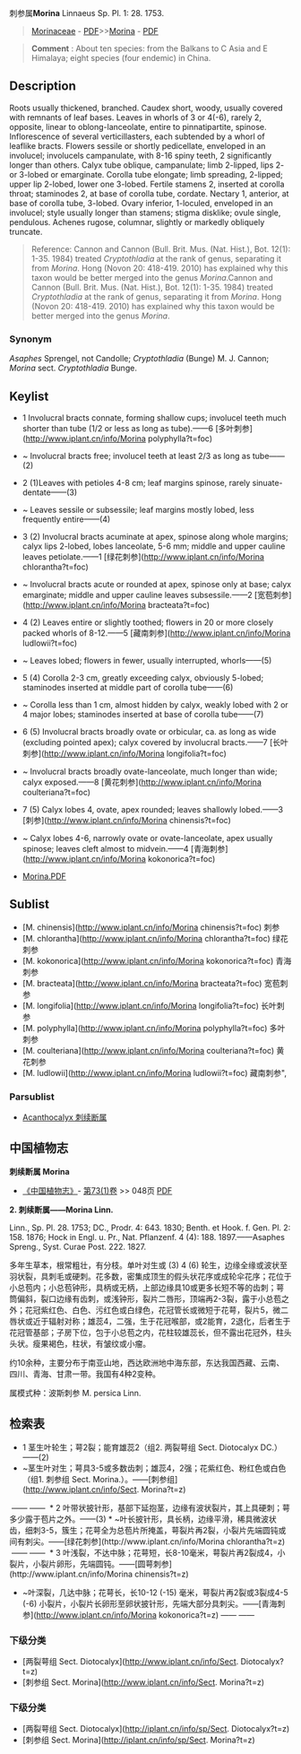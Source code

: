 刺参属**Morina** Linnaeus Sp. Pl. 1: 28. 1753.

> [Morinaceae](http://www.iplant.cn/info/Morinaceae?t=foc) - [PDF](http://www.iplant.cn/foc/pdf/Morinaceae.pdf)>>[Morina](http://www.iplant.cn/info/Morina?t=foc) - [PDF](http://www.iplant.cn/foc/pdf/Morina.pdf)

> **Comment** : 
> About ten species: from the Balkans to C Asia and E Himalaya; eight species (four endemic) in China.

## Description

Roots usually thickened, branched. Caudex short, woody, usually covered with remnants of leaf bases. Leaves in whorls of 3 or 4(-6), rarely 2, opposite, linear to oblong-lanceolate, entire to pinnatipartite, spinose. Inflorescence of several verticillasters, each subtended by a whorl of leaflike bracts. Flowers sessile or shortly pedicellate, enveloped in an involucel; involucels campanulate, with 8-16 spiny teeth, 2 significantly longer than others. Calyx tube oblique, campanulate; limb 2-lipped, lips 2- or 3-lobed or emarginate. Corolla tube elongate; limb spreading, 2-lipped; upper lip 2-lobed, lower one 3-lobed. Fertile stamens 2, inserted at corolla throat; staminodes 2, at base of corolla tube, cordate. Nectary 1, anterior, at base of corolla tube, 3-lobed. Ovary inferior, 1-loculed, enveloped in an involucel; style usually longer than stamens; stigma disklike; ovule single, pendulous. Achenes rugose, columnar, slightly or markedly obliquely truncate.

> Reference: 
> Cannon and Cannon (Bull. Brit. Mus. (Nat. Hist.), Bot. 12(1): 1-35. 1984) treated *Cryptothladia* at the rank of genus, separating it from *Morina*. Hong (Novon 20: 418-419. 2010) has explained why this taxon would be better merged into the genus *Morina*.Cannon and Cannon (Bull. Brit. Mus. (Nat. Hist.), Bot. 12(1): 1-35. 1984) treated *Cryptothladia* at the rank of genus, separating it from *Morina*. Hong (Novon 20: 418-419. 2010) has explained why this taxon would be better merged into the genus *Morina*.

### Synonym
*Asaphes* Sprengel, not Candolle; *Cryptothladia* (Bunge) M. J. Cannon; *Morina* sect. *Cryptothladia* Bunge.

## Keylist

* 1 Involucral bracts connate, forming shallow cups; involucel teeth much shorter than tube (1/2 or less as long as tube).——6 [多叶刺参](http://www.iplant.cn/info/Morina polyphylla?t=foc)
* ~ Involucral bracts free; involucel teeth at least 2/3 as long as tube——(2)

* 2 (1)Leaves with petioles 4-8 cm; leaf margins spinose, rarely sinuate-dentate——(3)
* ~ Leaves sessile or subsessile; leaf margins mostly lobed, less frequently entire——(4)

* 3 (2) Involucral bracts acuminate at apex, spinose along whole margins; calyx lips 2-lobed, lobes lanceolate, 5-6 mm; middle and upper cauline leaves petiolate.——1 [绿花刺参](http://www.iplant.cn/info/Morina chlorantha?t=foc)
* ~ Involucral bracts acute or rounded at apex, spinose only at base; calyx emarginate; middle and upper cauline leaves subsessile.——2 [宽苞刺参](http://www.iplant.cn/info/Morina bracteata?t=foc)

* 4 (2) Leaves entire or slightly toothed; flowers in 20 or more closely packed whorls of 8-12.——5 [藏南刺参](http://www.iplant.cn/info/Morina ludlowii?t=foc)
* ~ Leaves lobed; flowers in fewer, usually interrupted, whorls——(5)

* 5 (4) Corolla 2-3 cm, greatly exceeding calyx, obviously 5-lobed; staminodes inserted at middle part of corolla tube——(6)
* ~ Corolla less than 1 cm, almost hidden by calyx, weakly lobed with 2 or 4 major lobes; staminodes inserted at base of corolla tube——(7)

* 6 (5) Involucral bracts broadly ovate or orbicular, ca. as long as wide (excluding pointed apex); calyx covered by involucral bracts.——7 [长叶刺参](http://www.iplant.cn/info/Morina longifolia?t=foc)
* ~ Involucral bracts broadly ovate-lanceolate, much longer than wide; calyx exposed.——8 [黄花刺参](http://www.iplant.cn/info/Morina coulteriana?t=foc)

* 7 (5) Calyx lobes 4, ovate, apex rounded; leaves shallowly lobed.——3 [刺参](http://www.iplant.cn/info/Morina chinensis?t=foc)
* ~ Calyx lobes 4-6, narrowly ovate or ovate-lanceolate, apex usually spinose; leaves cleft almost to midvein.——4 [青海刺参](http://www.iplant.cn/info/Morina kokonorica?t=foc)

* [Morina.PDF](http://www.iplant.cn/foc/pdf/Morina.pdf)

## Sublist

* [M.  chinensis](http://www.iplant.cn/info/Morina chinensis?t=foc)
 刺参
* [M.  chlorantha](http://www.iplant.cn/info/Morina chlorantha?t=foc)
 绿花刺参
* [M.  kokonorica](http://www.iplant.cn/info/Morina kokonorica?t=foc)
 青海刺参
* [M.  bracteata](http://www.iplant.cn/info/Morina bracteata?t=foc)
 宽苞刺参
* [M.  longifolia](http://www.iplant.cn/info/Morina longifolia?t=foc)
 长叶刺参
* [M.  polyphylla](http://www.iplant.cn/info/Morina polyphylla?t=foc)
 多叶刺参
* [M.  coulteriana](http://www.iplant.cn/info/Morina coulteriana?t=foc)
 黄花刺参
* [M.  ludlowii](http://www.iplant.cn/info/Morina ludlowii?t=foc) 藏南刺参",

### Parsublist

* [Acanthocalyx  刺续断属](Acanthocalyx-刺续断属.md)

## 中国植物志

**刺续断属 Morina**

* [《中国植物志》](http://www.iplant.cn/frps)- [第73(1)卷](http://www.iplant.cn/frps/vol/73(1)) >> 048页 [PDF](http://www.iplant.cn/frps/pdf/73(1)/048y.pdf)

**2. 刺续断属——Morina Linn.**

Linn., Sp. Pl. 28. 1753; DC., Prodr. 4: 643. 1830; Benth. et Hook. f. Gen. Pl. 2: 158. 1876; Hock in Engl. u. Pr., Nat. Pflanzenf. 4 (4): 188. 1897.——Asaphes Spreng., Syst. Curae Post. 222. 1827.

多年生草本，根常粗壮，有分枝。单叶对生或 (3) 4 (6) 轮生，边缘全缘或波状至羽状裂，具刺毛或硬刺。花多数，密集成顶生的假头状花序或成轮伞花序；花位于小总苞内；小总苞钟形，具柄或无柄，上部边缘具10或更多长短不等的齿刺；萼筒偏斜，裂口边缘有齿刺，或浅钟形，裂片二唇形，顶端再2-3裂，露于小总苞之外；花冠紫红色、白色、污红色或白绿色，花冠管长或微短于花萼，裂片5，微二唇状或近于辐射对称；雄蕊4，二强，生于花冠喉部，或2能育，2退化，后者生于花冠管基部；子房下位，包于小总苞之内，花柱较雄蕊长，但不露出花冠外，柱头头状。瘦果褐色，柱状，有皱纹或小瘤。

约10余种，主要分布于南亚山地，西达欧洲地中海东部，东达我国西藏、云南、四川、青海、甘肃一带。我国有4种2变种。

属模式种：波斯刺参 M. persica Linn.

## 检索表

* 1 茎生叶轮生；萼2裂；能育雄蕊2（组2. 两裂萼组 Sect. Diotocalyx DC.）——(2)
* ~茎生叶对生；萼具3-5或多数齿刺；雄蕊4，2强；花紫红色、粉红色或白色（组1. 刺参组 Sect. Morina.）。——[刺参组](http://www.iplant.cn/info/Sect. Morina?t=z)
</td></tr><tr><td>&nbsp;——&nbsp;——&nbsp;</td></tr>
* 2 叶带状披针形，基部下延抱茎，边缘有波状裂片，其上具硬刺；萼多少露于苞片之外。——(3)
* ~叶长披针形，具长柄，边缘平滑，稀具微波状齿，细刺3-5，簇生；花萼全为总苞片所掩盖，萼裂片再2裂，小裂片先端圆钝或间有刺尖。——[绿花刺参](http://www.iplant.cn/info/Morina chlorantha?t=z)
</td></tr><tr><td>&nbsp;——&nbsp;——&nbsp;</td></tr>
* 3 叶浅裂，不达中脉；花萼短，长8-10毫米，萼裂片再2裂成4，小裂片，小裂片卵形，先端圆钝。——[圆萼刺参](http://www.iplant.cn/info/Morina chinensis?t=z)

* ~叶深裂，几达中脉；花萼长，长10-12 (-15) 毫米，萼裂片再2裂或3裂成4-5 (-6) 小裂片，小裂片长卵形至卵状披针形，先端大部分具刺尖。——[青海刺参](http://www.iplant.cn/info/Morina kokonorica?t=z)</td></tr><tr><td>&nbsp;——&nbsp;——&nbsp;</td></tr>
### 下级分类
* [两裂萼组  Sect. Diotocalyx](http://www.iplant.cn/info/Sect. Diotocalyx?t=z)
* [刺参组  Sect. Morina](http://www.iplant.cn/info/Sect. Morina?t=z)

### 下级分类
* [两裂萼组  Sect. Diotocalyx](http://iplant.cn/info/sp/Sect. Diotocalyx?t=z)
* [刺参组  Sect. Morina](http://iplant.cn/info/sp/Sect. Morina?t=z)
